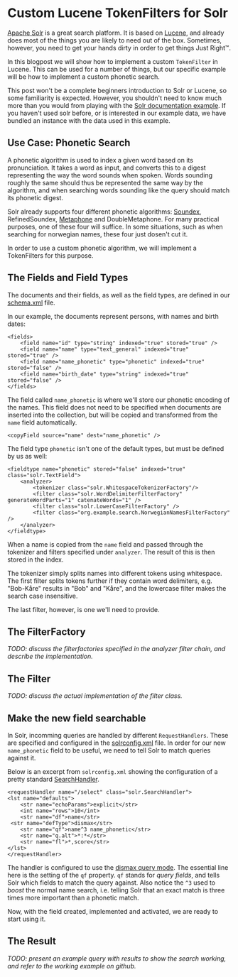 # Custom Lucene TokenFilters for Solr

[Apache Solr](http://lucene.apache.org/solr/) is a great search platform.
It is based on [Lucene](http://lucene.apache.org/core/), and already does most of the things you are likely to need out of the box.
Sometimes, however, you need to get your hands dirty in order to get things Just Right™.

In this blogpost we will show how to implement a custom `TokenFilter` in Lucene.
This can be used for a number of things, but our specific example will be how to implement a custom phonetic search.

This post won't be a complete beginners introduction to Solr or Lucene, so some familiarity is expected.
However, you shouldn't need to know much more than you would from playing with the [Solr documentation example](http://lucene.apache.org/solr/api-4_0_0-BETA/doc-files/tutorial.html). If you haven't used solr before, or is interested in our example data, we have bundled an instance with the data used in this example.


## Use Case: Phonetic Search

A phonetic algorithm is used to index a given word based on its pronunciation. It takes a word as input, and converts this to a digest representing the way the word sounds when spoken.
Words sounding roughly the same should thus be represented the same way by the algorithm, and when searching words sounding like the query should match its phonetic digest.  

Solr already supports four different phonetic algorithms: [Soundex](http://en.wikipedia.org/wiki/Soundex), RefinedSoundex, [Metaphone](http://en.wikipedia.org/wiki/Metaphone) and DoubleMetaphone.
For many practical purposes, one of these four will suffice.
In some situations, such as when searching for norwegian names, these four just dosen't cut it.

In order to use a custom phonetic algorithm, we will implement a TokenFilters for this purpose.


## The Fields and Field Types

The documents and their fields, as well as the field types, are defined in our [schema.xml](https://github.com/kvalle/norphoname/blob/master/schema.xml) file.

In our example, the documents represent persons, with names and birth dates:

	<fields>
		<field name="id" type="string" indexed="true" stored="true" />
		<field name="name" type="text_general" indexed="true" stored="true" />
		<field name="name_phonetic" type="phonetic" indexed="true" stored="false" />
		<field name="birth_date" type="string" indexed="true" stored="false" />
	</fields>

The field called `name_phonetic` is where we'll store our phonetic encoding of the names.
This field does not need to be specified when documents are inserted into the collection, but will be copied and transformed from the `name` field automatically.

	<copyField source="name" dest="name_phonetic" />

The field type `phonetic` isn't one of the default types, but must be defined by us as well:

	<fieldtype name="phonetic" stored="false" indexed="true" class="solr.TextField">
	    <analyzer>
	        <tokenizer class="solr.WhitespaceTokenizerFactory"/>
	        <filter class="solr.WordDelimiterFilterFactory" generateWordParts="1" catenateWords="1" />
	        <filter class="solr.LowerCaseFilterFactory" />
	        <filter class="org.example.search.NorwegianNamesFilterFactory" />
	    </analyzer>
	</fieldtype>

When a name is copied from the `name` field and passed through the tokenizer and filters specified under `analyzer`.
The result of this is then stored in the index.

The tokenizer simply splits names into different tokens using whitespace.
The first filter splits tokens further if they contain word delimiters, e.g. "Bob-Kåre" results in "Bob" and "Kåre", and the lowercase filter makes the search case insensitive.

The last filter, however, is one we'll need to provide.


## The FilterFactory

*TODO: discuss the filterfactories specified in the analyzer filter chain, and describe the implementation.*


## The Filter

*TODO: discuss the actual implementation of the filter class.*


## Make the new field searchable

In Solr, incomming queries are handled by different `RequestHandlers`.
These are specified and configured in the [solrconfig.xml]() file.
In order for our new `name_phonetic` field to be useful, we need to tell Solr to match queries against it.

Below is an excerpt from `solrconfig.xml` showing the configuration of a pretty standard [SearchHandler](http://wiki.apache.org/solr/SearchHandler).

	<requestHandler name="/select" class="solr.SearchHandler">
	<lst name="defaults">
	    <str name="echoParams">explicit</str>
	    <int name="rows">10</int>
	    <str name="df">name</str>
	 <str name="defType">dismax</str>
	    <str name="qf">name^3 name_phonetic</str>
	    <str name="q.alt">*:*</str>
	    <str name="fl">*,score</str>
	</lst>
	</requestHandler>

The handler is configured to use the [dismax query mode](http://wiki.apache.org/solr/DisMax).
The essential line here is the setting of the `qf` property.
`qf` stands for *query fields*, and tells Solr which fields to match the query against.
Also notice the `^3` used to *boost* the normal name search, i.e. telling Solr that an exact match is three times more important than a phonetic match.

Now, with the field created, implemented and activated, we are ready to start using it.


## The Result

*TODO: present an example query with results to show the search working, and refer to the working example on github.*
